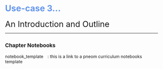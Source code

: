 # <span style="color:cornflowerblue;">Use-case 3... </span>

<span style="font-size:20pt">An Introduction and Outline</span>


---

## <span style="font-size:smaller;">Chapter Notebooks</span>

notebook_template  [<i class="fa-solid fa-arrow-circle-right" style="margin-left:10px;color:teal;"></i>](notebooks/notebook-template)
: this is a link to a pneom curriculum notebooks template
